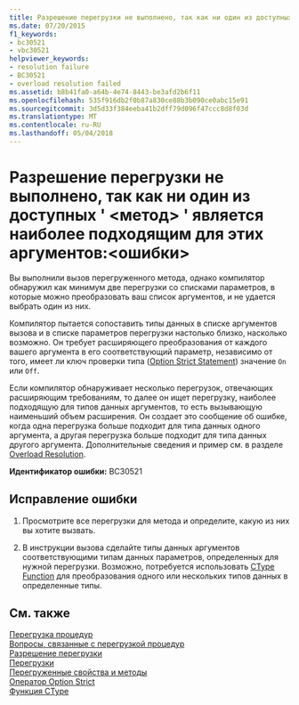 ```yaml
---
title: Разрешение перегрузки не выполнено, так как ни один из доступных &#39; &lt;метод&gt; &#39; является наиболее подходящим для этих аргументов:&lt;ошибки&gt;
ms.date: 07/20/2015
f1_keywords:
- bc30521
- vbc30521
helpviewer_keywords:
- resolution failure
- BC30521
- overload resolution failed
ms.assetid: b8b41fa0-a64b-4e74-8443-be3afd2b6f11
ms.openlocfilehash: 535f916db2f0b87a830ce88b3b090ce0abc15e91
ms.sourcegitcommit: 3d5d33f384eeba41b2dff79d096f47ccc8d8f03d
ms.translationtype: MT
ms.contentlocale: ru-RU
ms.lasthandoff: 05/04/2018
---
```

# <a name="overload-resolution-failed-because-no-accessible-39ltmethodgt39-is-most-specific-for-these-argumentslterrorgt"></a>Разрешение перегрузки не выполнено, так как ни один из доступных &#39; &lt;метод&gt; &#39; является наиболее подходящим для этих аргументов:&lt;ошибки&gt;
Вы выполнили вызов перегруженного метода, однако компилятор обнаружил как минимум две перегрузки со списками параметров, в которые можно преобразовать ваш список аргументов, и не удается выбрать один из них.  
  
 Компилятор пытается сопоставить типы данных в списке аргументов вызова и в списке параметров перегрузки настолько близко, насколько возможно. Он требует расширяющего преобразования от каждого вашего аргумента в его соответствующий параметр, независимо от того, имеет ли ключ проверки типа ([Option Strict Statement](../../visual-basic/language-reference/statements/option-strict-statement.md)) значение `On` или `Off`.  
  
 Если компилятор обнаруживает несколько перегрузок, отвечающих расширяющим требованиям, то далее он ищет перегрузку, наиболее подходящую для типов данных аргументов, то есть вызывающую наименьший объем расширения. Он создает это сообщение об ошибке, когда одна перегрузка больше подходит для типа данных одного аргумента, а другая перегрузка больше подходит для типа данных другого аргумента. Дополнительные сведения и пример см. в разделе [Overload Resolution](../../visual-basic/programming-guide/language-features/procedures/overload-resolution.md).  
  
 **Идентификатор ошибки:** BC30521  
  
## <a name="to-correct-this-error"></a>Исправление ошибки  
  
1.  Просмотрите все перегрузки для метода и определите, какую из них вы хотите вызвать.  
  
2.  В инструкции вызова сделайте типы данных аргументов соответствующими типам данных параметров, определенных для нужной перегрузки. Возможно, потребуется использовать [CType Function](../../visual-basic/language-reference/functions/ctype-function.md) для преобразования одного или нескольких типов данных в определенные типы.  
  
## <a name="see-also"></a>См. также  
 [Перегрузка процедур](../../visual-basic/programming-guide/language-features/procedures/procedure-overloading.md)  
 [Вопросы, связанные с перегрузкой процедур](../../visual-basic/programming-guide/language-features/procedures/considerations-in-overloading-procedures.md)  
 [Разрешение перегрузки](../../visual-basic/programming-guide/language-features/procedures/overload-resolution.md)  
 [Перегрузки](../../visual-basic/language-reference/modifiers/overloads.md)  
 [Перегруженные свойства и методы](../../visual-basic/programming-guide/language-features/objects-and-classes/overloaded-properties-and-methods.md)  
 [Оператор Option Strict](../../visual-basic/language-reference/statements/option-strict-statement.md)  
 [Функция CType](../../visual-basic/language-reference/functions/ctype-function.md)
